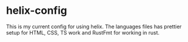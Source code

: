 # helix-config

This is my current config for using helix. The languages files has prettier setup for HTML, CSS, TS work and RustFmt for working in rust.
